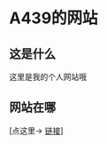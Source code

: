 # A439的网站
## 这是什么
这里是我的个人网站哦

## 网站在哪
[点这里→ <a href="https://a439-owo.github.io" target="_blank">链接</a>]
